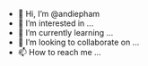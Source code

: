 - 👋 Hi, I’m @andiepham
- 👀 I’m interested in ...
- 🌱 I’m currently learning ...
- 💞️ I’m looking to collaborate on ...
- 📫 How to reach me ...

<!---
andiepham/andiepham is a ✨ special ✨ repository because its `README.md` (this file) appears on your GitHub profile.
You can click the Preview link to take a look at your changes.
--->
